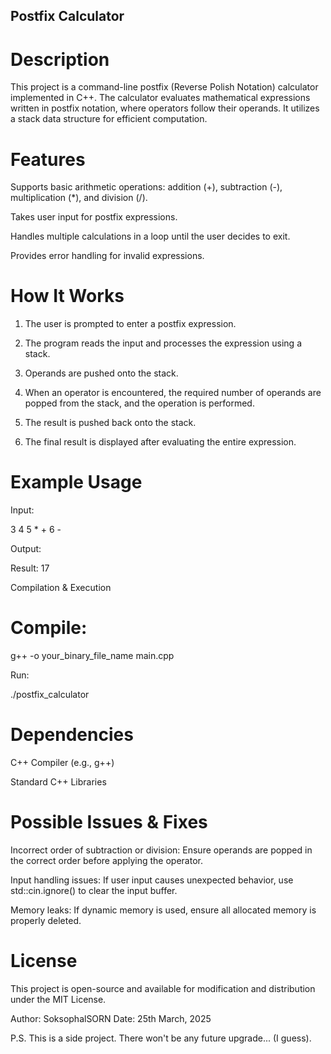 ## Postfix Calculator

# Description

This project is a command-line postfix (Reverse Polish Notation) calculator implemented in C++. The calculator evaluates mathematical expressions written in postfix notation, where operators follow their operands. It utilizes a stack data structure for efficient computation.

# Features

Supports basic arithmetic operations: addition (+), subtraction (-), multiplication (*), and division (/).

Takes user input for postfix expressions.

Handles multiple calculations in a loop until the user decides to exit.

Provides error handling for invalid expressions.

# How It Works

1. The user is prompted to enter a postfix expression.

2. The program reads the input and processes the expression using a stack.

3. Operands are pushed onto the stack.

4. When an operator is encountered, the required number of operands are popped from the stack, and the operation is performed.

5. The result is pushed back onto the stack.

6. The final result is displayed after evaluating the entire expression.

# Example Usage

Input:

3 4 5 * + 6 -

Output:

Result: 17

Compilation & Execution

# Compile:

g++ -o your_binary_file_name main.cpp

Run:

./postfix_calculator

# Dependencies

C++ Compiler (e.g., g++)

Standard C++ Libraries

# Possible Issues & Fixes

Incorrect order of subtraction or division: Ensure operands are popped in the correct order before applying the operator.

Input handling issues: If user input causes unexpected behavior, use std::cin.ignore() to clear the input buffer.

Memory leaks: If dynamic memory is used, ensure all allocated memory is properly deleted.

# License

This project is open-source and available for modification and distribution under the MIT License.

Author: SoksophalSORN Date: 25th March, 2025

P.S. This is a side project. There won't be any future upgrade... (I guess).

